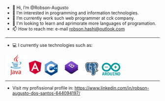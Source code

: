 - 👋 Hi, I’m @Robson-Augusto
- 👀 I’m interested in programming and information technologies.
- 🌱 I’m currently work such web programmer at cck company.
- 💞️ I'm looking to learn and aprimorate more languages of programation.
- 📫 How to reach me: e-mail robson.hashi@outlook.com
------------------------------------------------------------
- 💻 I currently use technologies such as:

<a href="https://www.arduino.cc/"><img src="java.png" width="70"></a><img src="angular.png" width="55">   <img src="c++.png" width="42"><img src="bootstrap.png" width="90"><img src="postgres.png" width="42"> <td>&nbsp;</td><td>&nbsp;</td><img src="arduino.png" width="60">

------------------------------------------------------------
- Visit my profissional profile in: https://www.linkedin.com/in/robson-augusto-dos-santos-644094197/
